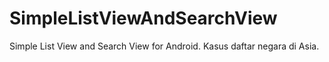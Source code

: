 # SimpleListViewAndSearchView
Simple List View and Search View for Android. Kasus daftar negara di Asia.
